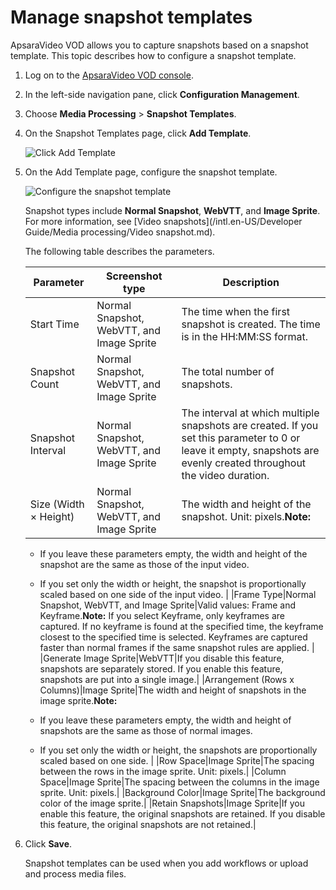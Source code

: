 # Manage snapshot templates

ApsaraVideo VOD allows you to capture snapshots based on a snapshot template. This topic describes how to configure a snapshot template.

1.  Log on to the [ApsaraVideo VOD console](https://vod.console.aliyun.com/).

2.  In the left-side navigation pane, click **Configuration Management**.

3.  Choose **Media Processing** \> **Snapshot Templates**.

4.  On the Snapshot Templates page, click **Add Template**.

    ![Click Add Template](https://static-aliyun-doc.oss-accelerate.aliyuncs.com/assets/img/en-US/3380888061/p182736.png)

5.  On the Add Template page, configure the snapshot template.

    ![Configure the snapshot template](https://static-aliyun-doc.oss-accelerate.aliyuncs.com/assets/img/en-US/3380888061/p182746.png)

    Snapshot types include **Normal Snapshot**, **WebVTT**, and **Image Sprite**. For more information, see [Video snapshots](/intl.en-US/Developer Guide/Media processing/Video snapshot.md).

    The following table describes the parameters.

    |Parameter|Screenshot type|Description|
    |---------|---------------|-----------|
    |Start Time|Normal Snapshot, WebVTT, and Image Sprite|The time when the first snapshot is created. The time is in the HH:MM:SS format.|
    |Snapshot Count|Normal Snapshot, WebVTT, and Image Sprite|The total number of snapshots.|
    |Snapshot Interval|Normal Snapshot, WebVTT, and Image Sprite|The interval at which multiple snapshots are created. If you set this parameter to 0 or leave it empty, snapshots are evenly created throughout the video duration.|
    |Size \(Width × Height\)|Normal Snapshot, WebVTT, and Image Sprite|The width and height of the snapshot. Unit: pixels.**Note:**

    -   If you leave these parameters empty, the width and height of the snapshot are the same as those of the input video.
    -   If you set only the width or height, the snapshot is proportionally scaled based on one side of the input video. |
    |Frame Type|Normal Snapshot, WebVTT, and Image Sprite|Valid values: Frame and Keyframe.**Note:** If you select Keyframe, only keyframes are captured. If no keyframe is found at the specified time, the keyframe closest to the specified time is selected. Keyframes are captured faster than normal frames if the same snapshot rules are applied. |
    |Generate Image Sprite|WebVTT|If you disable this feature, snapshots are separately stored. If you enable this feature, snapshots are put into a single image.|
    |Arrangement \(Rows x Columns\)|Image Sprite|The width and height of snapshots in the image sprite.**Note:**

    -   If you leave these parameters empty, the width and height of snapshots are the same as those of normal images.
    -   If you set only the width or height, the snapshots are proportionally scaled based on one side. |
    |Row Space|Image Sprite|The spacing between the rows in the image sprite. Unit: pixels.|
    |Column Space|Image Sprite|The spacing between the columns in the image sprite. Unit: pixels.|
    |Background Color|Image Sprite|The background color of the image sprite.|
    |Retain Snapshots|Image Sprite|If you enable this feature, the original snapshots are retained. If you disable this feature, the original snapshots are not retained.|

6.  Click **Save**.

    Snapshot templates can be used when you add workflows or upload and process media files.


